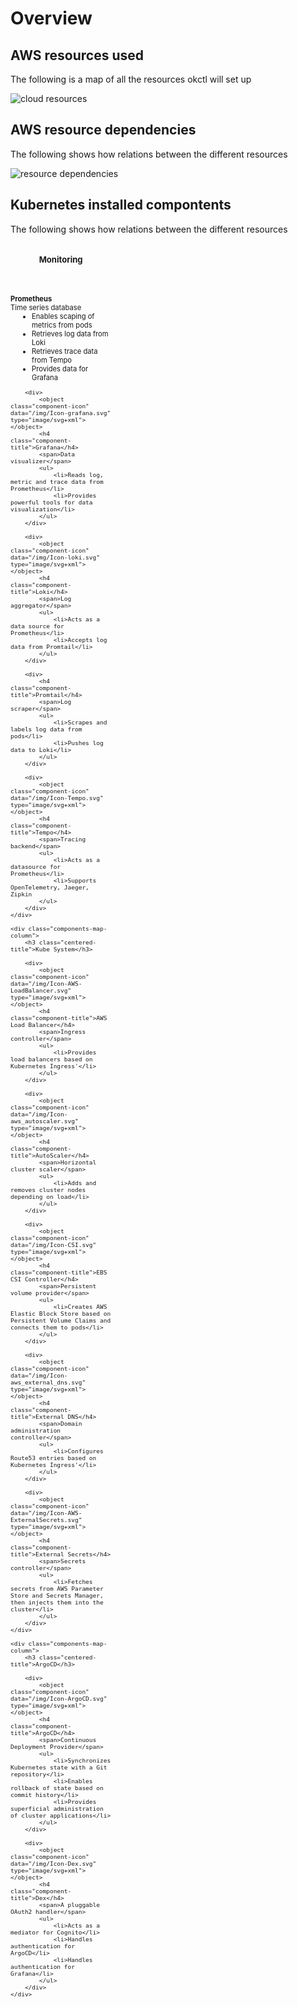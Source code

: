 <style>
.components-map-container {
    display: flex;
    justify-content: space-between;

    font-size: 12pt;
}

.components-map-column {
    flex-basis: 32%;

    font-size: .7rem;
}

.centered-title {
    text-align: center;
}

.component-title {
    margin-top: 0.5em !important;
    margin-bottom: 0 !important;
}

.component-icon {
    margin: 0 auto;
    display: block;

    height: 29px !important;
}

ul {
    margin-top: 0 !important;
    margin-left: 0 !important;
}

li {
    margin-left: 15px !important;
}
</style>


# Overview

## AWS resources used

The following is a map of all the resources okctl will set up

<div style="display: flex;">
    <img alt="cloud resources" src="/img/okctl-resource-overview.png">
</div>

## AWS resource dependencies

The following shows how relations between the different resources

<div style="display: flex;">
    <img alt="resource dependencies" src="/img/resource_dependencies.png">
</div>

## Kubernetes installed compontents

The following shows how relations between the different resources

<div class="components-map-container">
    <div class="components-map-column">
        <h3 class="centered-title">Monitoring</h3>
        <div>
            <object class="component-icon" data="/img/Icon-Prometheus.svg" type="image/svg+xml"></object>
            <h4 class="component-title">Prometheus</h4>
            <span>Time series database</span>
            <ul>
                <li>Enables scaping of metrics from pods</li>
                <li>Retrieves log data from Loki</li>
                <li>Retrieves trace data from Tempo</li>
                <li>Provides data for Grafana</li>
            </ul>
        </div>

        <div>
            <object class="component-icon" data="/img/Icon-grafana.svg" type="image/svg+xml"></object>
            <h4 class="component-title">Grafana</h4>
            <span>Data visualizer</span>
            <ul>
                <li>Reads log, metric and trace data from Prometheus</li>
                <li>Provides powerful tools for data visualization</li>
            </ul>
        </div>

        <div>
            <object class="component-icon" data="/img/Icon-loki.svg" type="image/svg+xml"></object>
            <h4 class="component-title">Loki</h4>
            <span>Log aggregator</span>
            <ul>
                <li>Acts as a data source for Prometheus</li>
                <li>Accepts log data from Promtail</li>
            </ul>
        </div>

        <div>
            <h4 class="component-title">Promtail</h4>
            <span>Log scraper</span>
            <ul>
                <li>Scrapes and labels log data from pods</li>
                <li>Pushes log data to Loki</li>
            </ul>
        </div>

        <div>
            <object class="component-icon" data="/img/Icon-Tempo.svg" type="image/svg+xml"></object>
            <h4 class="component-title">Tempo</h4>
            <span>Tracing backend</span>
            <ul>
                <li>Acts as a datasource for Prometheus</li>
                <li>Supports OpenTelemetry, Jaeger, Zipkin
            </ul>
        </div>
    </div>

    <div class="components-map-column">
        <h3 class="centered-title">Kube System</h3>

        <div>
            <object class="component-icon" data="/img/Icon-AWS-LoadBalancer.svg" type="image/svg+xml"></object>
            <h4 class="component-title">AWS Load Balancer</h4>
            <span>Ingress controller</span>
            <ul>
                <li>Provides load balancers based on Kubernetes Ingress'</li>
            </ul>
        </div>

        <div>
            <object class="component-icon" data="/img/Icon-aws_autoscaler.svg" type="image/svg+xml"></object>
            <h4 class="component-title">AutoScaler</h4>
            <span>Horizontal cluster scaler</span>
            <ul>
                <li>Adds and removes cluster nodes depending on load</li>
            </ul>
        </div>

        <div>
            <object class="component-icon" data="/img/Icon-CSI.svg" type="image/svg+xml"></object>
            <h4 class="component-title">EBS CSI Controller</h4>
            <span>Persistent volume provider</span>
            <ul>
                <li>Creates AWS Elastic Block Store based on Persistent Volume Claims and connects them to pods</li>
            </ul>
        </div>

        <div>
            <object class="component-icon" data="/img/Icon-aws_external_dns.svg" type="image/svg+xml"></object>
            <h4 class="component-title">External DNS</h4>
            <span>Domain administration controller</span>
            <ul>
                <li>Configures Route53 entries based on Kubernetes Ingress'</li>
            </ul>
        </div>

        <div>
            <object class="component-icon" data="/img/Icon-AWS-ExternalSecrets.svg" type="image/svg+xml"></object>
            <h4 class="component-title">External Secrets</h4>
            <span>Secrets controller</span>
            <ul>
                <li>Fetches secrets from AWS Parameter Store and Secrets Manager, then injects them into the cluster</li>
            </ul>
        </div>
    </div>

    <div class="components-map-column">
        <h3 class="centered-title">ArgoCD</h3>

        <div>
            <object class="component-icon" data="/img/Icon-ArgoCD.svg" type="image/svg+xml"></object>
            <h4 class="component-title">ArgoCD</h4>
            <span>Continuous Deployment Provider</span>
            <ul>
                <li>Synchronizes Kubernetes state with a Git repository</li>
                <li>Enables rollback of state based on commit history</li>
                <li>Provides superficial administration of cluster applications</li>
            </ul>
        </div>

        <div>
            <object class="component-icon" data="/img/Icon-Dex.svg" type="image/svg+xml"></object>
            <h4 class="component-title">Dex</h4>
            <span>A pluggable OAuth2 handler</span>
            <ul>
                <li>Acts as a mediator for Cognito</li>
                <li>Handles authentication for ArgoCD</li>
                <li>Handles authentication for Grafana</li>
            </ul>
        </div>
    </div>
</div>
